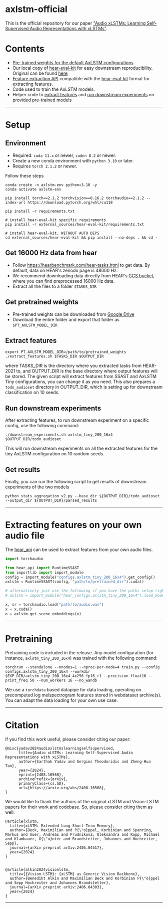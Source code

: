 # axlstm-official
This is the official repository for our paper ["Audio xLSTMs: Learning Self-Supervised Audio Representations with xLSTMs"](https://arxiv.org/abs/2408.16568).

# Contents
* [Pre-trained weights for the default AxLSTM configurations](https://drive.google.com/drive/folders/1SyNvA7a6jrWmRwYYj85ggADiKBpDpGLK?usp=sharing)
* Our local copy of [hear-eval-kit](external_sources/hear-eval-kit) for easy downstream reproducibility. Original can be found [here](https://github.com/hearbenchmark/hear-eval-kit)
* [Feature extraction API](hear_api) compatible with the [hear-eval-kit](https://github.com/hearbenchmark/hear-eval-kit) format for extracting features.
* Code used to train the AxLSTM models.
* Helper code to [extract features](extract_features.sh) and [run downstream experiments](downstream_experiments.sh) on provided pre-trained models

---

# Setup

## Environment
* Required: `cuda 11.x` or newer, `cudnn 8.2` or newer.
* Create a new conda environment with `python 3.10` or later.
* Requires `torch 2.1.2` or newer.

Follow these steps
```shell
conda create -n axlstm-env python=3.10 -y
conda activate axlstm-env

pip install torch==2.1.2 torchvision==0.16.2 torchaudio==2.1.2 --index-url https://download.pytorch.org/whl/cu118

pip install -r requirements.txt

# install hear-eval-kit specific requirements
pip install -r external_sources/hear-eval-kit/requirements.txt

# install hear-eval-kit, WITHOUT AUTO DEPS
cd external_sources/hear-eval-kit && pip install --no-deps . && cd -
```

## Get 16000 Hz data from hear
* Follow https://hearbenchmark.com/hear-tasks.html to get data. By default, data on HEAR's zenodo page is 48000 Hz.
* We recommend downloading data directly from HEAR's [GCS bucket](gs://hear2021-archive/tasks/), where you can find preprocessed 16000 Hz data.
* Extract all the files to a folder `$TASKS_DIR`

## Get pretrained weights

* Pre-trained weights can be downloaded from [Google Drive](https://drive.google.com/drive/folders/1SyNvA7a6jrWmRwYYj85ggADiKBpDpGLK?usp=sharing)
* Download the entire folder and export that folder as `$PT_AXLSTM_MODEL_DIR`

## Extract features

```shell
export PT_AXLSTM_MODEL_DIR=/path/to/pretrained_weights
./extract_features.sh $TASKS_DIR $OUTPUT_DIR
```
where TASKS_DIR is the directory where you extracted tasks from HEAR-2021 to, and OUTPUT_DIR is the base directory where output features will be stored. The given script will extract features from SSAST and AxLSTM Tiny configurations, you can change it as you need.
This also prepares a `todo_audioset` directory in OUTPUT_DIR, which is setting up for downstream classification on 10 seeds.

## Run downstream experiments

After extracting features, to run downstream experiment on a specific config, use the following command:
```shell
./downstream_experiments.sh axlstm_tiny_200_16x4 $OUTPUT_DIR/todo_audioset
```

This will run downstream experiments on all the extracted features for the tiny AxLSTM configuration on 10 random seeds.

## Get results
Finally, you can run the following script to get results of downstream experiments of the two models

```shell
python stats_aggregation_v2.py --base_dir ${OUTPUT_DIR}/todo_audioset --output_dir ${OUTPUT_DIR}/parsed_results
```

---

# Extracting features on your own audio file
The [hear_api](hear_api) can be used to extract features from your own audio files.

```python
import torchaudio

from hear_api import RuntimeSSAST
from importlib import import_module
config = import_module("configs.axlstm_tiny_200_16x4").get_config()
axlstm = RuntimeSSAST(config, "path/to/pretrained_dir").cuda()

# alternatively just use the following if you have the paths setup right
# axlstm = import_module("hear_configs.axlstm_tiny_200_16x4").load_model().cuda()

x, sr = torchaudio.load("path/to/audio.wav")
x = x.cuda()
o = axlstm.get_scene_embeddings(x)

```

---

# Pretraining
Pretraining code is included in the release. Any model configuration (for instance, `axlstm_tiny_200_16x4`) was trained with the following command:
```shell
torchrun --standalone --nnodes=1 --nproc-per-node=4 train.py --config configs.axlstm_tiny_200_16x4 --workdir $EXP_DIR/axlstm_tiny_200_16x4_4x256_fp16_r1 --precision float16 --print_freq 50 --num_workers 16 --no_wandb
```
We use a `torchdata` based datapipe for data loading, operating on precomputed log melspectrogram features stored in webdataset archive(s). You can adapt the data loading for your own use case.

---

# Citation
If you find this work useful, please consider citing our paper:
```
@misc{yadav2024audioxlstmslearningselfsupervised,
      title={Audio xLSTMs: Learning Self-Supervised Audio Representations with xLSTMs}, 
      author={Sarthak Yadav and Sergios Theodoridis and Zheng-Hua Tan},
      year={2024},
      eprint={2408.16568},
      archivePrefix={arXiv},
      primaryClass={cs.SD},
      url={https://arxiv.org/abs/2408.16568}, 
}
```

We would like to thank the authors of the original xLSTM and Vision-LSTM papers for their work and codebase. So, please consider citing them as well:
```
@article{xlstm,
  title={xLSTM: Extended Long Short-Term Memory},
  author={Beck, Maximilian and P{\"o}ppel, Korbinian and Spanring, Markus and Auer, Andreas and Prudnikova, Oleksandra and Kopp, Michael and Klambauer, G{\"u}nter and Brandstetter, Johannes and Hochreiter, Sepp},
  journal={arXiv preprint arXiv:2405.04517},
  year={2024}
}


@article{alkin2024visionlstm,
  title={{Vision-LSTM}: {xLSTM} as Generic Vision Backbone},
  author={Benedikt Alkin and Maximilian Beck and Korbinian P{\"o}ppel and Sepp Hochreiter and Johannes Brandstetter},
  journal={arXiv preprint arXiv:2406.04303},
  year={2024}
}
```

---